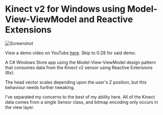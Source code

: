 # Kinect v2 for Windows using Model-View-ViewModel and Reactive Extensions

![Screenshot](https://pbs.twimg.com/media/B9WwHtmIUAID5cU.jpg:medium)

View a demo video on YouTube [here](https://www.youtube.com/watch?v=1aqxnynKuqQ). Skip to 0:28 for said demo.

A C# Windows Store app using the Model-View-ViewModel design pattern that consumes data from the Kinect v2 sensor using Reactive Extensions (Rx).

The head vector scales depending upon the user's Z position, but this behaviour needs further tweaking.

I've separated my concerns to the best of my ability here. All of the Kinect data comes from a single Sensor class, and bitmap encoding only occurs in the view layer.
